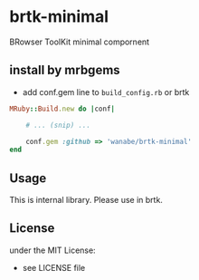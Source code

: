# brtk-minimal
BRowser ToolKit minimal compornent
## install by mrbgems
- add conf.gem line to `build_config.rb` or brtk

```ruby
MRuby::Build.new do |conf|

    # ... (snip) ...

    conf.gem :github => 'wanabe/brtk-minimal'
end
```
## Usage
This is internal library. Please use in brtk.
## License
under the MIT License:
- see LICENSE file
